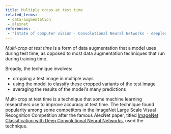```yaml
---
title: Multiple crops at test time
related_terms:
 - data-augmentation
 - alexnet
references:
 - "[State of computer vision - Convolutional Neural Networks - deeplearning.ai](https://www.coursera.org/learn/convolutional-neural-networks/lecture/D9ra2/state-of-computer-vision)"
---
```


*Multi-crop at test time* is a form of data augmentation that a model uses
during test time, as opposed to most data augmentation techniques
that run during training time.

Broadly, the technique involves:

 - cropping a test image in multiple ways
 - using the model to classify these cropped variants of the test image
 - averaging the results of the model's many predictions

Multi-crop at test time is a technique that some machine learning researchers
use to improve accuracy at test time. The technique
found popularity among some competitors in the
ImageNet Large Scale Visual Recognition Competition
after the famous AlexNet paper, titled
[ImageNet Classification with Deep Convolutional Neural Networks](https://papers.nips.cc/paper/4824-imagenet-classification-with-deep-convolutional-neural-networks.pdf), used
the technique.